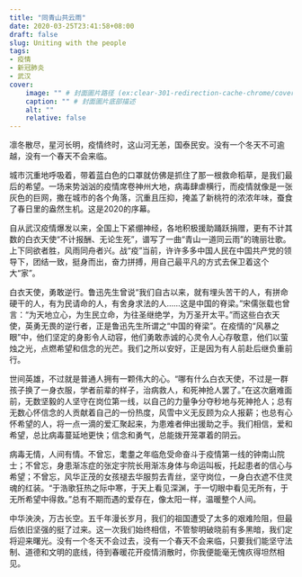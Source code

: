 ```yaml
---
title: "同青山共云雨"
date: 2020-03-25T23:41:58+08:00
draft: false
slug: Uniting with the people
tags:
- 疫情
- 新冠肺炎
- 武汉
cover:
    image: "" # 封面圖片路径 (ex:clear-301-redirection-cache-chrome/cover.jpg)
    caption: "" # 封面圖片底部描述
    alt: ""
    relative: false
---
```

凛冬散尽，星河长明，疫情终时，这山河无恙，国泰民安。没有一个冬天不可逾越，没有一个春天不会来临。

城市沉重地呼吸着，带着蓝白色的口罩就仿佛是抓住了那一根救命稻草，是我们最后的希望。一场来势汹汹的疫情席卷神州大地，病毒肆虐横行，而疫情就像是一张灰色的巨网，撒在城市的各个角落，沉重且压抑，掩盖了新桃符的浓浓年味，蚕食了春日里的盎然生机。这是2020的序幕。

自从武汉疫情爆发以来，全国上下紧绷神经，各地积极援助踊跃捐赠，更有不计其数的白衣天使“不计报酬、无论生死”，谱写了一曲“青山一道同云雨”的瑰丽壮歌。上下同欲者胜，风雨同舟者兴。战“疫”当前，许许多多中国人民在中国共产党的领导下，团结一致，挺身而出，奋力拼搏，用自己最平凡的方式去保卫着这个大“家”。

白衣天使，勇敢逆行。鲁迅先生曾说“我们自古以来，就有埋头苦干的人，有拼命硬干的人，有为民请命的人，有舍身求法的人……这是中国的脊梁。”宋儒张载也曾言：“为天地立心，为生民立命，为往圣继绝学，为万圣开太平。”而这些白衣天使，英勇无畏的逆行者，正是鲁迅先生所谓之“中国的脊梁”。在疫情的“风暴之眼”中，他们坚定的身影令人动容，他们勇敢赤诚的心灵令人心存敬意，他们以萤烛之光，点燃希望和信念的光芒。我们之所以安好，正是因为有人前赴后继负重前行。

世间英雄，不过就是普通人拥有一颗伟大的心。“哪有什么白衣天使，不过是一群孩子换了一身衣服，学者前辈的样子，治病救人，和死神抢人罢了。”在这次磨难面前，无数坚毅的人坚守在岗位第一线，以自己的力量争分夺秒地与死神抢人；总有无数心怀信念的人贡献着自己的一份热度，风雪中义无反顾为众人报薪；也总有心怀希望的人，将一点一滴的爱汇聚起来，为患难者伸出援助之手。我们相信，爱和希望，总比病毒蔓延地更快；信念和勇气，总能拨开笼罩着的阴云。

病毒无情，人间有情。不曾忘，耄耋之年临危受命奋斗于疫情第一线的钟南山院士；不曾忘，身患渐冻症的张定宇院长用渐冻身体与命运叫板，托起患者的信心与希望；不曾忘，风华正茂的女孩褪去华服剪去青丝，坚守岗位，一身白衣遮不住灵魂的红装。“于浩歌狂热之际中寒，于天上看见深渊，于一切眼中看见无所有，于无所希望中得救。”总有不期而遇的爱存在，像太阳一样，温暖整个人间。

中华泱泱，万古长空。五千年漫长岁月，我们的祖国遭受了太多的艰难险阻，但最后依旧坚强的挺了过来。这一次我们始终相信，不管黎明破晓前有多黑暗，我们定将迎来曙光。没有一个冬天不会过去，没有一个春天不会来临，只要我们能坚守法制、道德和文明的底线，待到春暖花开疫情消散时，你我便能毫无愧疚得坦然相见。
